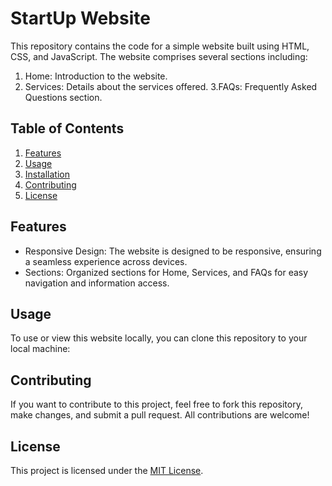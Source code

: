 # StartUp Website
This repository contains the code for a simple website built using HTML, CSS, and JavaScript. The website comprises several sections including:
1. Home: Introduction to the website.
2. Services: Details about the services offered.
3.FAQs: Frequently Asked Questions section.
## Table of Contents

1. [Features](#features)
2. [Usage](#usage)
3. [Installation](#installation)
4. [Contributing](#contributing)
5. [License](#license)

## Features
- Responsive Design: The website is designed to be responsive, ensuring a seamless experience across devices.
- Sections: Organized sections for Home, Services, and FAQs for easy navigation and information access.

## Usage
To use or view this website locally, you can clone this repository to your local machine:
## Contributing
If you want to contribute to this project, feel free to fork this repository, make changes, and submit a pull request. All contributions are welcome!
## License
This project is licensed under the [MIT License](LICENSE).
